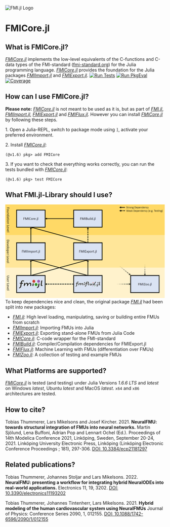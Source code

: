 ![FMI.jl Logo](https://github.com/ThummeTo/FMI.jl/blob/main/logo/dark/fmijl_logo_640_320.png?raw=true "FMI.jl Logo")
# FMICore.jl

## What is FMICore.jl?
[*FMICore.jl*](https://github.com/ThummeTo/FMICore.jl) implements the low-level equivalents of the C-functions and C-data types of the FMI-standard ([fmi-standard.org](http://fmi-standard.org/)) for the Julia programming language. 
[*FMICore.jl*](https://github.com/ThummeTo/FMICore.jl) provides the foundation for the Julia packages [*FMIImport.jl*](https://github.com/ThummeTo/FMIImport.jl) and [*FMIExport.jl*](https://github.com/ThummeTo/FMIExport.jl).
[![Run Tests](https://github.com/ThummeTo/FMICore.jl/actions/workflows/Test.yml/badge.svg)](https://github.com/ThummeTo/FMICore.jl/actions/workflows/Test.yml)
[![Run PkgEval](https://github.com/ThummeTo/FMICore.jl/actions/workflows/Eval.yml/badge.svg)](https://github.com/ThummeTo/FMICore.jl/actions/workflows/Eval.yml)
[![Coverage](https://codecov.io/gh/ThummeTo/FMICore.jl/branch/main/graph/badge.svg)](https://codecov.io/gh/ThummeTo/FMICore.jl)

## How can I use FMICore.jl?
**Please note:** [*FMICore.jl*](https://github.com/ThummeTo/FMICore.jl) is not meant to be used as it is, but as part of [*FMI.jl*](https://github.com/ThummeTo/FMI.jl), [*FMIImport.jl*](https://github.com/ThummeTo/FMIImport.jl), [*FMIExport.jl*](https://github.com/ThummeTo/FMIExport.jl) and [*FMIFlux.jl*](https://github.com/ThummeTo/FMIFlux.jl). However you can install [*FMICore.jl*](https://github.com/ThummeTo/FMICore.jl) by following these steps.

1\. Open a Julia-REPL, switch to package mode using `]`, activate your preferred environment.

2\. Install [*FMICore.jl*](https://github.com/ThummeTo/FMICore.jl):
```julia-repl
(@v1.6) pkg> add FMICore
```

3\. If you want to check that everything works correctly, you can run the tests bundled with [*FMICore.jl*](https://github.com/ThummeTo/FMICore.jl):
```julia-repl
(@v1.6) pkg> test FMICore
```

## What FMI.jl-Library should I use?
![FMI.jl Family](https://github.com/ThummeTo/FMI.jl/blob/main/docs/src/assets/FMI_JL_family.png?raw=true "FMI.jl Family")
To keep dependencies nice and clean, the original package [*FMI.jl*](https://github.com/ThummeTo/FMI.jl) had been split into new packages:
- [*FMI.jl*](https://github.com/ThummeTo/FMI.jl): High level loading, manipulating, saving or building entire FMUs from scratch
- [*FMIImport.jl*](https://github.com/ThummeTo/FMIImport.jl): Importing FMUs into Julia
- [*FMIExport.jl*](https://github.com/ThummeTo/FMIExport.jl): Exporting stand-alone FMUs from Julia Code
- [*FMICore.jl*](https://github.com/ThummeTo/FMICore.jl): C-code wrapper for the FMI-standard
- [*FMIBuild.jl*](https://github.com/ThummeTo/FMIBuild.jl): Compiler/Compilation dependencies for FMIExport.jl
- [*FMIFlux.jl*](https://github.com/ThummeTo/FMIFlux.jl): Machine Learning with FMUs (differentiation over FMUs)
- [*FMIZoo.jl*](https://github.com/ThummeTo/FMIZoo.jl): A collection of testing and example FMUs

## What Platforms are supported?
[*FMICore.jl*](https://github.com/ThummeTo/FMICore.jl) is tested (and testing) under Julia Versions *1.6.6 LTS* and *latest* on Windows *latest*, Ubuntu *latest* and MacOS *latest*. `x64` and `x86` architectures are tested.

## How to cite?
Tobias Thummerer, Lars Mikelsons and Josef Kircher. 2021. **NeuralFMU: towards structural integration of FMUs into neural networks.** Martin Sjölund, Lena Buffoni, Adrian Pop and Lennart Ochel (Ed.). Proceedings of 14th Modelica Conference 2021, Linköping, Sweden, September 20-24, 2021. Linköping University Electronic Press, Linköping (Linköping Electronic Conference Proceedings ; 181), 297-306. [DOI: 10.3384/ecp21181297](https://doi.org/10.3384/ecp21181297)

## Related publications?
Tobias Thummerer, Johannes Stoljar and Lars Mikelsons. 2022. **NeuralFMU: presenting a workflow for integrating hybrid NeuralODEs into real-world applications.** Electronics 11, 19, 3202. [DOI: 10.3390/electronics11193202](https://doi.org/10.3390/electronics11193202)

Tobias Thummerer, Johannes Tintenherr, Lars Mikelsons. 2021. **Hybrid modeling of the human cardiovascular system using NeuralFMUs** Journal of Physics: Conference Series 2090, 1, 012155. [DOI: 10.1088/1742-6596/2090/1/012155](https://doi.org/10.1088/1742-6596/2090/1/012155)
